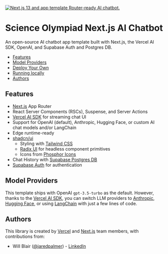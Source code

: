 [![Next.js 13 and app template Router-ready AI chatbot.](https://chat.vercel.ai/opengraph-image.png)](https://chat.vercel.ai/)

# Science Olympiad Next.js AI Chatbot

An open-source AI chatbot app template built with Next.js, the Vercel AI SDK, OpenAI, and Supabase Auth and Postgres DB.

- [Features](#features)
- [Model Providers](#model-providers)
- [Deploy Your Own](#deploy-your-own)
- [Running locally](#running-locally)
- [Authors](#authors)

## Features

- [Next.js](https://nextjs.org) App Router
- React Server Components (RSCs), Suspense, and Server Actions
- [Vercel AI SDK](https://sdk.vercel.ai/docs) for streaming chat UI
- Support for OpenAI (default), Anthropic, Hugging Face, or custom AI chat models and/or LangChain
- Edge runtime-ready
- [shadcn/ui](https://ui.shadcn.com)
  - Styling with [Tailwind CSS](https://tailwindcss.com)
  - [Radix UI](https://radix-ui.com) for headless component primitives
  - Icons from [Phosphor Icons](https://phosphoricons.com)
- Chat History with [Supabase Postgres DB](https://supabase.com)
- [Supabase Auth](https://supabase.com/auth) for authentication

## Model Providers

This template ships with OpenAI `gpt-3.5-turbo` as the default. However, thanks to the [Vercel AI SDK](https://sdk.vercel.ai/docs), you can switch LLM providers to [Anthropic](https://anthropic.com), [Hugging Face](https://huggingface.co), or using [LangChain](https://js.langchain.com) with just a few lines of code.

## Authors

This library is created by [Vercel](https://vercel.com) and [Next.js](https://nextjs.org) team members, with contributions from:

- Will Blair ([@jaredpalmer](https://twitter.com/willjblair07)) - [LinkedIn](https://linkedin.com/in/willblair1)
